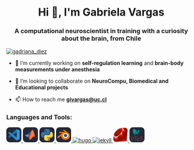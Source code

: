 <h1 align="center">Hi 👋, I'm Gabriela Vargas</h1>
<h3 align="center">A computational neuroscientist in training with a curiosity about the brain, from Chile </h3>

<p align="left"> <a href="https://twitter.com/gadriana_diez" target="blank"><img src="https://img.shields.io/twitter/follow/gadriana_diez?logo=twitter&style=for-the-badge" alt="gadriana_diez" /></a> </p>

- 🔭 I’m currently working on **self-regulation learning** and **brain-body measurements under anesthesia**

- 👯 I’m looking to collaborate on **NeuroCompu, Biomedical and Educational projects**

- 📫 How to reach me **givargas@uc.cl**



</p>

<h3 align="left">Languages and Tools:</h3> <p align="left"> <a href="https://code.visualstudio.com/" target="_blank"> <img src="https://raw.githubusercontent.com/tandpfun/skill-icons/main/icons/VSCode-Dark.svg" alt="vscode" width="40" height="40"/> </a> <a href="https://www.mathworks.com/" target="_blank"> <img src="https://raw.githubusercontent.com/tandpfun/skill-icons/main/icons/Matlab-Dark.svg" alt="matlab" width="40" height="40"/>   </a> <a href="https://www.python.org/" target="_blank"> <img src="https://raw.githubusercontent.com/tandpfun/skill-icons/main/icons/Python-Dark.svg" alt="python" width="40" height="40"/>  </a> <a href="https://www.blender.org/" target="_blank"> <img src="https://raw.githubusercontent.com/tandpfun/skill-icons/main/icons/Blender-Dark.svg" alt="blender" width="40" height="40"/> </a> <a href="https://gohugo.io/" target="_blank"> <img src="https://api.iconify.design/logos-hugo.svg" alt="hugo" width="40" height="40"/> </a> <a href="https://jekyllrb.com/" target="_blank"> <img src="https://www.vectorlogo.zone/logos/jekyllrb/jekyllrb-icon.svg" alt="jekyll" width="40" height="40"/> </a> <a href="https://www.ruby-lang.org/en/" target="_blank"> <img src="https://raw.githubusercontent.com/devicons/devicon/master/icons/ruby/ruby-original.svg" alt="ruby" width="40" height="40"/ </a> <a href="https://www.latex-project.org/" target="_blank"> <img src="https://raw.githubusercontent.com/tandpfun/skill-icons/main/icons/LaTeX-Dark.svg" alt="latex" width="40" height="40"/> </a> </p>
